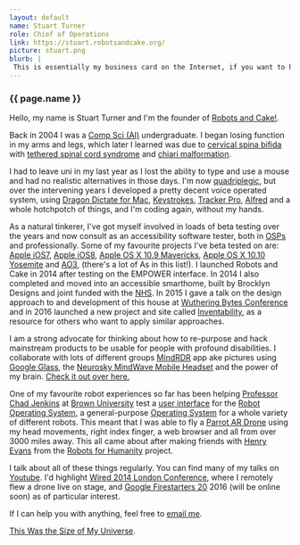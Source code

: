```yaml
---
layout: default
name: Stuart Turner
role: Chief of Operations
link: https://stuart.robotsandcake.org/
picture: stuart.png
blurb: |
 This is essentially my business card on the Internet, if you want to hire me, this is the place to go. Or you could just email me on this blog. I’m available for hire.
---
```


<h3>{{ page.name }}</h3>


Hello, my name is Stuart Turner and I'm the founder of [Robots and Cake!][robots].

Back in 2004 I was a [Comp Sci (AI)][ai] undergraduate. I began losing function in my arms and legs, which later I learned was due to [cervical spina bifida][spina bifida] with [tethered spinal cord syndrome][tethered] and [chiari malformation][chiari].

I had to leave uni in my last year as I lost the ability to type and use a mouse and had no realistic alternatives in those days. I'm now [quadriplegic][quadriplegic], but over the intervening years I developed a pretty decent voice operated system, using [Dragon Dictate for Mac][dragon], [Keystrokes][keystrokes], [Tracker Pro][tracker], [Alfred][alfred] and a whole hotchpotch of things, and I'm  coding again, without my hands.

As a natural tinkerer, I've got myself involved in loads of beta testing over the years and now consult as an accessibility software tester, both in [OSPs][osp] and professionally. Some of my favourite projects I've beta tested on are: [Apple iOS7][ios7], [Apple iOS8][ios8], [Apple OS X 10.9 Mavericks][mavericks], [Apple OS X 10.10 Yosemite][yosemite] and [AO3][ao3], (there's a lot of As in this list!). I launched Robots and Cake in 2014 after testing on the EMPOWER interface. In 2014 I also completed and moved into an accessible smarthome, built by Brocklyn Designs and joint funded with the [NHS][nhs]. In 2015 I gave a talk on the design approach to and development of this house at [Wuthering Bytes Conference][wuthering] and in 2016 launched a new project and site called [Inventability][inventability], as a resource for others who want to apply similar approaches.

I am a strong advocate for thinking about how to re-purpose and hack mainstream products to be usable for people with profound disabilities. I collaborate with lots of different groups [MindRDR][mindrdr] app ake pictures using [Google Glass][glass], the [Neurosky MindWave Mobile Headset][neurosky] and the power of my brain. [Check it out over here.][google_glass_mind]

One of my favourite robot experiences so far has been helping [Professor Chad Jenkins][chad] at [Brown University][brown] test a [user interface][ui] for the [Robot Operating System][ros], a general-purpose [Operating System][os] for a whole variety of different robots.  This meant that I was able to fly a [Parrot AR Drone][parrot] using my head movements, right index finger, a web browser and all from over 3000 miles away. This all came about after making friends with [Henry Evans][henry] from the [Robots for Humanity][r4h] project.

I talk about all of these things regularly. You can find many of my talks on [Youtube][youtube]. I'd highlight [Wired 2014 London Conference][wired], where I remotely flew a drone live on stage, and [Google Firestarters 20][firestarters20] 2016 (will be online soon) as of particular interest.

If I can help you with anything, feel free to [email me][email].

[This Was the Size of My Universe][universe].

[email]: mailto:stuart@robotsandcake.org
[robots]: https://robotsandcake.org
[ai]: https://en.wikipedia.org/wiki/Artificial_intelligence
[spina bifida]: https://en.wikipedia.org/wiki/Spina_bifida
[tethered]: http://www.ninds.nih.gov/disorders/tethered_cord/tethered_cord.htm
[chiari]: http://www.ninds.nih.gov/disorders/chiari/detail_chiari.htm
[quadriplegic]: http://en.wikipedia.org/wiki/Tetraplegia
[dragon]: http://www.nuance.com/for-individuals/by-product/dragon-for-mac/dragon-dictate/index.htm
[keystrokes]: http://www.assistiveware.com/product/keystrokes
[tracker]: http://www.inclusive.co.uk/trackerpro-p2436
[alfred]: https://www.alfredapp.com/
[osp]: https://en.wikipedia.org/wiki/Open-source_software
[ios7]: https://en.wikipedia.org/wiki/IOS_7
[ios8]: https://en.wikipedia.org/wiki/IOS_8
[mavericks]: https://en.wikipedia.org/wiki/OS_X_Mavericks
[yosemite]: https://en.wikipedia.org/wiki/OS_X_Yosemite
[ao3]: https://archiveofourown.org/
[nhs]: https://en.wikipedia.org/wiki/National_Health_Service
[wuthering]: https://www.youtube.com/watch?v=G9H2ukpsWQA
[inventability]: https://inventability.net/
[mindrdr]: http://mindrdr.thisplace.com/
[glass]: https://en.wikipedia.org/wiki/Google_Glass
[neurosky]: http://neurosky.com/products-markets/eeg-biosensors/hardware/
[google_glass_mind]: https://robotsandcake.org/blog/mindrdr-and-google-glass.html
[chad]: http://odestcj.net/
[Brown]: http://www.brown.edu/
[ui]: http://en.wikipedia.org/wiki/User_interface
[ros]: http://www.ros.org/
[os]: http://en.wikipedia.org/wiki/Operating_system
[parrot]: http://ardrone2.parrot.com/
[henry]: https://www.ted.com/talks/henry_evans_and_chad_jenkins_meet_the_robots_for_humanity
[r4h]: http://r4h.org/
[youtube]: https://www.youtube.com/channel/UCjnBpiirfr7LL-mUk9uSpZw
[wired]: https://www.youtube.com/watch?v=_XM97VvRSRM
[universe]: https://www.youtube.com/watch?v=QV_gq_l7TUg
[firestarters20]: http://www.onlydeadfish.co.uk/only_dead_fish/google-firestarters.html
